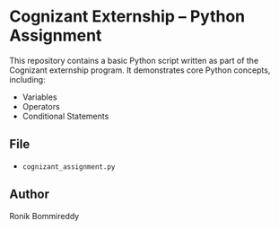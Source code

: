 # Cognizant Externship – Python Assignment

This repository contains a basic Python script written as part of the Cognizant externship program. It demonstrates core Python concepts, including:

- Variables
- Operators
- Conditional Statements

## File
- `cognizant_assignment.py`

## Author
Ronik Bommireddy
